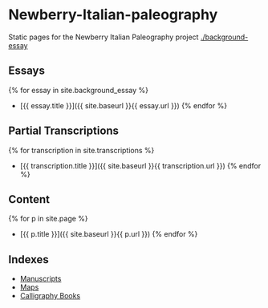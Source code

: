 # Newberry-Italian-paleography
Static pages for the Newberry Italian Paleography project
[./background-essay](/background-essay)

## Essays

{% for essay in site.background_essay %}
- [{{ essay.title }}]({{ site.baseurl }}{{ essay.url }})
{% endfor %}

## Partial Transcriptions

{% for transcription in site.transcriptions %}
- [{{ transcription.title }}]({{ site.baseurl }}{{ transcription.url }})
{% endfor %}

## Content

{% for p in site.page %}
- [{{ p.title }}]({{ site.baseurl }}{{ p.url }})
{% endfor %}

## Indexes

* [Manuscripts](/www/manuscripts.html)
* [Maps](/www/maps.html)
* [Calligraphy Books](/www/calligraphy.html)
